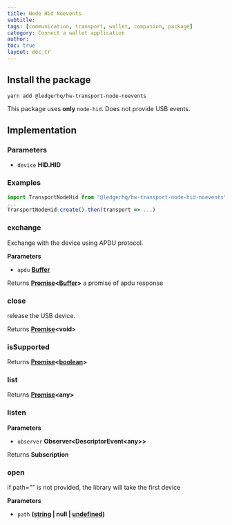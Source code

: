 ```yaml
---
title: Node Hid Noevents
subtitle:
tags: [communication, transport, wallet, companion, package]
category: Connect a wallet application
author:
toc: true
layout: doc_tr
---
```




## Install the package

`yarn add @ledgerhq/hw-transport-node-noevents`

This package uses **only** `node-hid`. Does not provide USB events.

## Implementation

### Parameters

-   `device` **HID.HID**

### Examples

```javascript
import TransportNodeHid from "@ledgerhq/hw-transport-node-hid-noevents";
...
TransportNodeHid.create().then(transport => ...)
```

### exchange

Exchange with the device using APDU protocol.

**Parameters**

-   `apdu` **[Buffer](https://nodejs.org/api/buffer.html)**

Returns **[Promise](https://developer.mozilla.org/docs/Web/JavaScript/Reference/Global_Objects/Promise)&lt;[Buffer](https://nodejs.org/api/buffer.html)>** a promise of apdu response

### close

release the USB device.

Returns **[Promise](https://developer.mozilla.org/docs/Web/JavaScript/Reference/Global_Objects/Promise)&lt;void>**

### isSupported

Returns **[Promise](https://developer.mozilla.org/docs/Web/JavaScript/Reference/Global_Objects/Promise)&lt;[boolean](https://developer.mozilla.org/docs/Web/JavaScript/Reference/Global_Objects/Boolean)>**

### list

Returns **[Promise](https://developer.mozilla.org/docs/Web/JavaScript/Reference/Global_Objects/Promise)&lt;any>**

### listen

**Parameters**

-   `observer` **Observer&lt;DescriptorEvent&lt;any>>**

Returns **Subscription**

### open

if path="" is not provided, the library will take the first device

**Parameters**

-   `path` **([string](https://developer.mozilla.org/docs/Web/JavaScript/Reference/Global_Objects/String) \| null \| [undefined](https://developer.mozilla.org/docs/Web/JavaScript/Reference/Global_Objects/undefined))**

